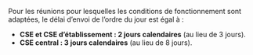 Pour les réunions pour lesquelles les conditions de fonctionnement sont adaptées, le délai d’envoi de l’ordre du jour est égal à&nbsp;:

* **CSE et CSE d’établissement&nbsp;: 2 jours calendaires** (au lieu de 3 jours).
* **CSE central&nbsp;: 3 jours calendaires** (au lieu de 8 jours).
